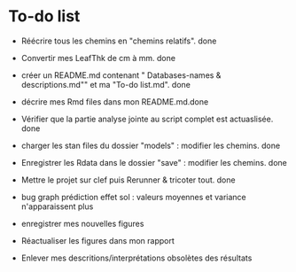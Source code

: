 # To-do list

+ Réécrire tous les chemins en "chemins relatifs".  done
+ Convertir mes LeafThk de cm à mm. done
+ créer un README.md contenant " Databases-names & descriptions.md"" et ma "To-do list.md". done
+ décrire mes Rmd files dans mon README.md.done
+ Vérifier que la partie analyse jointe au script complet est actuaslisée. done
+ charger les stan files du dossier "models" : modifier les chemins. done
+ Enregistrer les Rdata dans le dossier "save" : modifier les chemins. done
+ Mettre le projet sur clef puis Rerunner & tricoter tout. done

+ bug graph prédiction effet sol : valeurs moyennes et variance n'apparaissent plus
+ enregistrer mes nouvelles figures
+ Réactualiser les figures dans mon rapport
+ Enlever mes descritions/interprétations obsolètes des résultats

